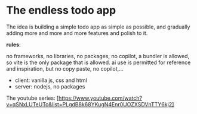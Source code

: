 # The endless todo app

The idea is building a simple todo app as simple as possible, and gradually adding more and more and more features and polish to it.

**rules**:

no frameworks, 
no libraries, 
no packages,
no copilot,
a bundler is allowed, so vite is the only package that is allowed.
ai use is permitted for reference and inspiration, but no copy paste, no copilot,...


- client: vanilla js, css and html
- server: nodejs, no packages

The youtube series:
[https://www.youtube.com/watch?v=qSNxLUTeUTo&list=PLgdB8k68YKugN4Enr0UOZXSDVnTTY6kj2]
